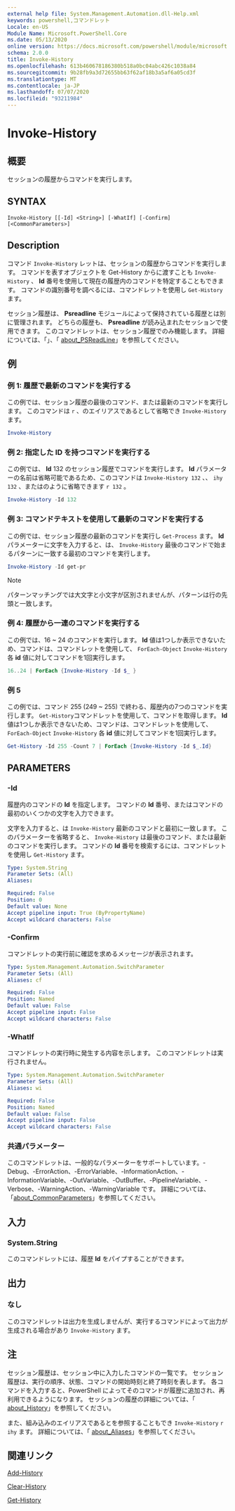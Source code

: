 ```yaml
---
external help file: System.Management.Automation.dll-Help.xml
keywords: powershell,コマンドレット
Locale: en-US
Module Name: Microsoft.PowerShell.Core
ms.date: 05/13/2020
online version: https://docs.microsoft.com/powershell/module/microsoft.powershell.core/invoke-history?view=powershell-5.1&WT.mc_id=ps-gethelp
schema: 2.0.0
title: Invoke-History
ms.openlocfilehash: 613b460678186380b518a0bc04abc426c1038a84
ms.sourcegitcommit: 9b28fb9a3d72655bb63f62af18b3a5af6a05cd3f
ms.translationtype: MT
ms.contentlocale: ja-JP
ms.lasthandoff: 07/07/2020
ms.locfileid: "93211984"
---
```

# Invoke-History

## 概要
セッションの履歴からコマンドを実行します。

## SYNTAX

```
Invoke-History [[-Id] <String>] [-WhatIf] [-Confirm] [<CommonParameters>]
```

## Description

コマンド `Invoke-History` レットは、セッションの履歴からコマンドを実行します。 コマンドを表すオブジェクトを Get-History からに渡すことも `Invoke-History` 、 **Id** 番号を使用して現在の履歴内のコマンドを特定することもできます。 コマンドの識別番号を調べるには、コマンドレットを使用し `Get-History` ます。

セッション履歴は、 **Psreadline** モジュールによって保持されている履歴とは別に管理されます。
どちらの履歴も、 **Psreadline** が読み込まれたセッションで使用できます。 このコマンドレットは、セッション履歴でのみ機能します。 詳細については、「」、「 [about_PSReadLine](../PSReadLine/About/about_PSReadLine.md)」を参照してください。

## 例

### 例 1: 履歴で最新のコマンドを実行する

この例では、セッション履歴の最後のコマンド、または最新のコマンドを実行します。 このコマンドは `r` 、のエイリアスであるとして省略でき `Invoke-History` ます。

```powershell
Invoke-History
```

### 例 2: 指定した ID を持つコマンドを実行する

この例では、 **Id** 132 のセッション履歴でコマンドを実行します。 **Id** パラメーターの名前は省略可能であるため、このコマンドは `Invoke-History 132` 、、 `ihy 132` 、またはのように省略できます `r 132` 。

```powershell
Invoke-History -Id 132
```

### 例 3: コマンドテキストを使用して最新のコマンドを実行する

この例では、セッション履歴の最新のコマンドを実行し `Get-Process` ます。 **Id** パラメーターに文字を入力すると、は、 `Invoke-History` 最後のコマンドで始まるパターンに一致する最初のコマンドを実行します。

```powershell
Invoke-History -Id get-pr
```

> [!NOTE]
> パターンマッチングでは大文字と小文字が区別されませんが、パターンは行の先頭と一致します。

### 例 4: 履歴から一連のコマンドを実行する

この例では、16 ~ 24 のコマンドを実行します。 **Id** 値は1つしか表示できないため、コマンドは、コマンドレットを使用して、 `ForEach-Object` `Invoke-History` 各 **id** 値に対してコマンドを1回実行します。

```powershell
16..24 | ForEach {Invoke-History -Id $_ }
```

### 例 5

この例では、コマンド 255 (249 ~ 255) で終わる、履歴内の7つのコマンドを実行します。 `Get-History`コマンドレットを使用して、コマンドを取得します。 **Id** 値は1つしか表示できないため、コマンドは、コマンドレットを使用して、 `ForEach-Object` `Invoke-History` 各 **id** 値に対してコマンドを1回実行します。

```powershell
Get-History -Id 255 -Count 7 | ForEach {Invoke-History -Id $_.Id}
```

## PARAMETERS

### -Id

履歴内のコマンドの **Id** を指定します。 コマンドの **Id** 番号、またはコマンドの最初のいくつかの文字を入力できます。

文字を入力すると、は `Invoke-History` 最新のコマンドと最初に一致します。 このパラメーターを省略すると、 `Invoke-History` は最後のコマンド、または最新のコマンドを実行します。 コマンドの **Id** 番号を検索するには、コマンドレットを使用し `Get-History` ます。

```yaml
Type: System.String
Parameter Sets: (All)
Aliases:

Required: False
Position: 0
Default value: None
Accept pipeline input: True (ByPropertyName)
Accept wildcard characters: False
```

### -Confirm

コマンドレットの実行前に確認を求めるメッセージが表示されます。

```yaml
Type: System.Management.Automation.SwitchParameter
Parameter Sets: (All)
Aliases: cf

Required: False
Position: Named
Default value: False
Accept pipeline input: False
Accept wildcard characters: False
```

### -WhatIf

コマンドレットの実行時に発生する内容を示します。 このコマンドレットは実行されません。

```yaml
Type: System.Management.Automation.SwitchParameter
Parameter Sets: (All)
Aliases: wi

Required: False
Position: Named
Default value: False
Accept pipeline input: False
Accept wildcard characters: False
```

### 共通パラメーター

このコマンドレットは、一般的なパラメーターをサポートしています。-Debug、-ErrorAction、-ErrorVariable、-InformationAction、-InformationVariable、-OutVariable、-OutBuffer、-PipelineVariable、-Verbose、-WarningAction、-WarningVariable です。 詳細については、「[about_CommonParameters](https://go.microsoft.com/fwlink/?LinkID=113216)」を参照してください。

## 入力

### System.String

このコマンドレットには、履歴 **Id** をパイプすることができます。

## 出力

### なし

このコマンドレットは出力を生成しませんが、実行するコマンドによって出力が生成される場合があり `Invoke-History` ます。

## 注

セッション履歴は、セッション中に入力したコマンドの一覧です。 セッション履歴は、実行の順序、状態、コマンドの開始時刻と終了時刻を表します。 各コマンドを入力すると、PowerShell によってそのコマンドが履歴に追加され、再利用できるようになります。 セッションの履歴の詳細については、「 [about_History](About/about_History.md)」を参照してください。

また、組み込みのエイリアスであるとを参照することもでき `Invoke-History` `r` `ihy` ます。 詳細については、「 [about_Aliases](About/about_Aliases.md)」を参照してください。

## 関連リンク

[Add-History](Add-History.md)

[Clear-History](Clear-History.md)

[Get-History](Get-History.md)
